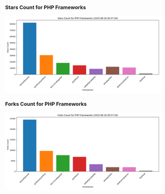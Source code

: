 ### Stars Count for PHP Frameworks

![Stars Chart](./archive/charts/20250816005754_stars_count.png)

### Forks Count for PHP Frameworks

![Forks Chart](./archive/charts/20250816005754_forks_count.png)

